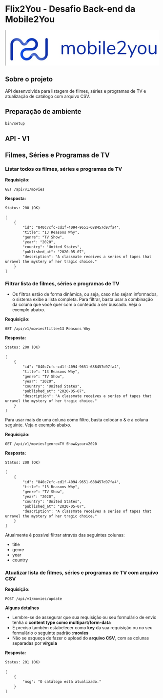 # Flix2You - Desafio Back-end da Mobile2You
[<img src="/public/mobile2you.png"/>](/public/mobile2you.png)

## Sobre o projeto

API desenvolvida para listagem de filmes, séries e programas de TV e atualização de catálogo com arquivo CSV.

## Preparação de ambiente

```bash
bin/setup
```

## API - V1

## Filmes, Séries e Programas de TV

### **Listar todos os filmes, séries e programas de TV**

**Requisição:**

```
GET /api/v1/movies
```

**Resposta:**

```
Status: 200 (OK)

[
    {
        "id": "840c7cfc-cd1f-4094-9651-688457d97fa4",
        "title": "13 Reasons Why",
        "genre": "TV Show",
        "year": "2020",
        "country": "United States",
        "published_at": "2020-05-07",
        "description": "A classmate receives a series of tapes that unravel the mystery of her tragic choice."
    }
]
```

### **Filtrar lista de filmes, séries e programas de TV**

- Os filtros estão de forma dinâmica, ou seja, caso não sejam informados, o sistema exibe a lista completa. Para filtrar, basta usar a combinação da coluna que você quer com o conteúdo a ser buscado. Veja o exemplo abaixo.

**Requisição:**

```
GET /api/v1/movies?title=13 Reasons Why
```

**Resposta:**

```
Status: 200 (OK)

[
    {
        "id": "840c7cfc-cd1f-4094-9651-688457d97fa4",
        "title": "13 Reasons Why",
        "genre": "TV Show",
        "year": "2020",
        "country": "United States",
        "published_at": "2020-05-07",
        "description": "A classmate receives a series of tapes that unravel the mystery of her tragic choice."
    }
]
```

Para usar mais de uma coluna como filtro, basta colocar o & e a coluna seguinte. Veja o exemplo abaixo.

**Requisição:**

```
GET /api/v1/movies?genre=TV Show&year=2020
```

**Resposta:**

```
Status: 200 (OK)

[
    {
        "id": "840c7cfc-cd1f-4094-9651-688457d97fa4",
        "title": "13 Reasons Why",
        "genre": "TV Show",
        "year": "2020",
        "country": "United States",
        "published_at": "2020-05-07",
        "description": "A classmate receives a series of tapes that unravel the mystery of her tragic choice."
    }
]
```

Atualmente é possível filtrar através das seguintes colunas:
- title
- genre
- year
- country


### **Atualizar lista de filmes, séries e programas de TV com arquivo CSV**

**Requisição:**

```
POST /api/v1/movies/update
```

**Alguns detalhes**
- Lembre-se de assegurar que sua requisição ou seu formulário de envio tenha o **content type como multipart/form-data**
- É preciso também estabelecer como **key** da sua requisição ou no seu formulário o seguinte padrão **:movies**
- Não se esqueça de fazer o upload do **arquivo CSV**, com as colunas separadas por **vírgula**

**Resposta:**

```
Status: 201 (OK)

[
    {
        "msg": "O catálogo está atualizado."
    }
]
```
